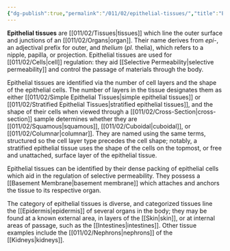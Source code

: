 ```yaml
---
{"dg-publish":true,"permalink":"/011/02/epithelial-tissues/","title":"Epithelial Tissues","tags":["BIOL422"],"noteIcon":"1","created":"2024-09-26T13:45:04.082-07:00","updated":"2024-10-03T23:22:32.295-07:00"}
---
```


**Epithelial tissues** are [[011/02/Tissues\|tissues]] which line the outer surface and junctions of an [[011/02/Organs\|organ]]. Their name derives from *epi-*, an adjectival prefix for outer, and *thelium* (*pl.* thelia), which refers to a nipple, papilla, or projection. Epithelial tissues are used for [[011/02/Cells\|cell]] regulation: they aid [[Selective Permeability\|selective permeability]] and control the passage of materials through the body.

Epithelial tissues are identified via the number of cell layers and the shape of the epithelial cells. The number of layers in the tissue designates them as either [[011/02/Simple Epithelial Tissues\|simple epithelial tissues]] or [[011/02/Stratified Epithelial Tissues\|stratified epithelial tissues]], and the shape of their cells when viewed through a [[011/02/Cross-Section\|cross-section]] sample determines whether they are [[011/02/Squamous\|squamous]], [[011/02/Cuboidal\|cuboidal]], or [[011/02/Columnar\|columnar]]. They are named using the same terms, structured so the cell layer type precedes the cell shape; notably, a stratified epithelial tissue uses the shape of the cells on the topmost, or free and unattached, surface layer of the epithelial tissue.

Epithelial tissues can be identified by their dense packing of epithelial cells which aid in the regulation of selective permeability. They possess a [[Basement Membrane\|basement membrane]] which attaches and anchors the tissue to its respective organ.

The category of epithelial tissues is diverse, and categorized tissues line the [[Epidermis\|epidermis]] of several organs in the body; they may be found at a known external area, in layers of the [[Skin\|skin]], or at internal areas of passage, such as the [[Intestines\|intestines]]. Other tissue examples include the [[011/02/Nephrons\|nephrons]] of the [[Kidneys\|kidneys]].